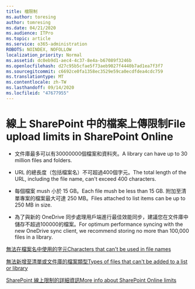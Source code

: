```yaml
---
title: 檔限制
ms.author: toresing
author: tomresing
ms.date: 04/21/2020
ms.audience: ITPro
ms.topic: article
ms.service: o365-administration
ROBOTS: NOINDEX, NOFOLLOW
localization_priority: Normal
ms.assetid: dc0eb9d1-aec4-4c37-8e4a-b67089f3246b
ms.openlocfilehash: d27c95b5cfae5f73aeb9027f4440b7ad1ea7f3f7
ms.sourcegitcommit: c6692ce0fa1358ec3529e59ca0ecdfdea4cdc759
ms.translationtype: MT
ms.contentlocale: zh-TW
ms.lasthandoff: 09/14/2020
ms.locfileid: "47677955"
---
```

# <a name="file-upload-limits-in-sharepoint-online"></a><span data-ttu-id="d5165-102">線上 SharePoint 中的檔案上傳限制</span><span class="sxs-lookup"><span data-stu-id="d5165-102">File upload limits in SharePoint Online</span></span>

- <span data-ttu-id="d5165-103">文件庫最多可以有30000000個檔案和資料夾。</span><span class="sxs-lookup"><span data-stu-id="d5165-103">A library can have up to 30 million files and folders.</span></span>
    
- <span data-ttu-id="d5165-104">URL 的總長度（包括檔案名）不可超過400個字元。</span><span class="sxs-lookup"><span data-stu-id="d5165-104">The total length of the URL, including the file name, can't exceed 400 characters.</span></span>
    
- <span data-ttu-id="d5165-105">每個檔案 mush 小於 15 GB。</span><span class="sxs-lookup"><span data-stu-id="d5165-105">Each file mush be less than 15 GB.</span></span> <span data-ttu-id="d5165-106">附加至清單專案的檔案最大可達 250 MB。</span><span class="sxs-lookup"><span data-stu-id="d5165-106">Files attached to list items can be up to 250 MB in size.</span></span>
    
- <span data-ttu-id="d5165-107">為了與新的 OneDrive 同步處理用戶端進行最佳效能同步，建議您在文件庫中儲存不超過100000的檔案。</span><span class="sxs-lookup"><span data-stu-id="d5165-107">For optimum performance syncing with the new OneDrive sync client, we recommend storing no more than 100,000 files in a library.</span></span> 
    
[<span data-ttu-id="d5165-108">無法在檔案名中使用的字元</span><span class="sxs-lookup"><span data-stu-id="d5165-108">Characters that can't be used in file names</span></span>](https://go.microsoft.com/fwlink/?linkid=866430)
  
[<span data-ttu-id="d5165-109">無法新增至清單或文件庫的檔案類型</span><span class="sxs-lookup"><span data-stu-id="d5165-109">Types of files that can't be added to a list or library</span></span>](https://go.microsoft.com/fwlink/?linkid=273757)
  
[<span data-ttu-id="d5165-110">SharePoint 線上限制的詳細資訊</span><span class="sxs-lookup"><span data-stu-id="d5165-110">More info about SharePoint Online limits</span></span>](https://go.microsoft.com/fwlink/?linkid=271273)
  


